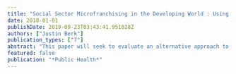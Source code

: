 ```yaml
---
title: "Social Sector Microfranchising in the Developing World : Using the Ideas Behind McDonald ' s to Deliver Essential Medicines to the Poor"
date: 2010-01-01
publishDate: 2019-09-23T03:43:41.951028Z
authors: ["Justin Berk"]
publication_types: ["7"]
abstract: "This paper will seek to evaluate an alternative approach to expand access to basic health products and essential medicines. Social sector microfranchising utilizes the successful franchise model to deliver social goods at an affordable price, even to impoverished communities. The model seeks to standardize operations in order to scale rapidly and reach economies of scale. In doing so, microfranchising can offer consistently high-quality products to a large consumer base at low cost. This model can therefore create a sustainable source of affordable, high-quality treatments to those that need it most: the poor that suffer from curable illnesses. In addition to expanding access to care, the creation of an alternative for basic medical services can reduce the burden on public clinics and therefore help improve health outcomes in the government system. The essay is divided into four sections. The first introduces the current issues of drug access in developing countries and outlines the central arguments discussed throughout the paper. The second section describes the social sector microfranchise model and analyzes case studies of two organizations, Living Goods and the HealthStore Foundation. Living Goods is a traditional microfranchise service (similar to Avon) while the HealthStore Foundation is a business format microfranchise (similar to Subway). Through these case studies, I evaluate the strengths and weaknesses of the social sector microfranchising model. The third section introduces the ideas behind social enterprise and compares them to other methods of philanthropy and aid. These models are discussed within the context of the health-care industry. Finally, the fourth section discusses the implications of social sector microfranchising for other social goods (i.e. water), addresses ethical concerns of selling medical goods and services to poor consumers, and provides global policy recommendations that can further catalyze distribution of essential medicines."
featured: false
publication: "*Public Health*"
---
```


